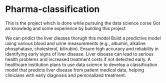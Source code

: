 # Pharma-classification

This is the project which is done while pursuing the data science corse
Got an knowledg and some experience by building this project

We can pridict the liver dieases thorugh this model 
Build a predictive model using various blood and urine measurements (e.g., albumin, alkaline phosphatase, cholesterol, bilirubin).
Ensure high accuracy and reliability in identifying early signs of liver disease.
Liver disease can lead to serious health problems and increased treatment costs if not detected early. A healthcare institution plans to use data science to develop a classification model that predicts liver disease from patient medical data, helping clinicians with early diagnosis and personalized treatment.

